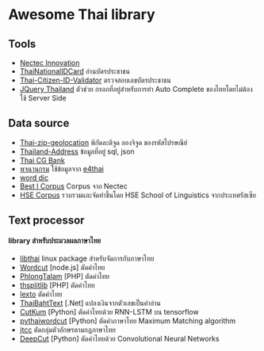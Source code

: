 # Awesome Thai library


## Tools 
- [Nectec Innovation](https://www.nectec.or.th/innovation/innovation-software/)
- [ThaiNationalIDCard](https://github.com/chakphanu/ThaiNationalIDCard) อ่านบัตรประชาชน
- [Thai-Citizen-ID-Validator](https://github.com/codeforthailand/Thai-Citizen-ID-Validator) ตรวจสอบเลขบัตรประชาชน
- [JQuery Thailand](https://github.com/earthchie/jquery.Thailand.js) ตัวช่วย กรอกที่อยู่สำหรับการทำ Auto Complete ของไทยโดยไม่ต้องใช้ Server Side

## Data source
- [Thai-zip-geolocation](https://github.com/rathpanyowat/Thai-zip-code-latitude-and-longitude) พิกัดละติจูด ลองจิจูด ของรหัสไปรษณีย์
- [Thailand-Address](https://github.com/Cerberus/Thailand-Address) ข้อมูลที่อยู่ sql, json
- [Thai CG Bank](https://github.com/crishoj/thcg)
- [พจนานุกรม](https://raw.githubusercontent.com/korakot/thainlp/master/royin_dict_2542.tsv) ใช้ข้อมูลจาก [e4thai](http://www.e4thai.com/e4e/images/program/royal_thai_dictionary_2542.zip)
- [word dic](https://gist.github.com/anonymous/36568e5aaa73790e718757ff5f481afe) 
- [Best I Corpus](https://www.nectec.or.th/corpus/index.php?league=pm) Corpus จาก Nectec
- [HSE Corpus](http://web-corpora.net/ThaiCorpus/) รวบรวมและจัดทำขึ้นโดย HSE School of Linguistics จากประเทศรัสเซีย


## Text processor
#### library สำหรับประมวลผลภาษาไทย 
- [libthai](https://linux.thai.net/projects/libthai) linux package สำหรับจัดการกับภาษาไทย
- [Wordcut](https://github.com/veer66/wordcut) [node.js] ตัดคำไทย
- [PhlongTaIam](https://github.com/veer66/PhlongTaIam) [PHP] ตัดคำไทย
- [thsplitlib](https://github.com/moohooooo/thsplitlib) [PHP] ตัดคำไทย
- [lexto](https://github.com/telember/lexto) ตัดคำไทย
- [ThaiBahtText](https://github.com/greatfriends/ThaiBahtText) [.Net] แปลงเงินจากตัวเลขเป็นคำอ่าน
- [CutKum](https://github.com/pucktada/cutkum) [Python] ตัดคำไทยด้วย RNN-LSTM บน tensorflow
- [pythaiwordcut](https://github.com/narongdejsrn/) [Python] ตัดคำภาษาไทย Maximum Matching algorithm
- [jtcc](https://github.com/wittawatj/jtcc) ตัดกลุ่มตัวอักษรตามกฎภาษาไทย
- [DeepCut](https://github.com/rkcosmos/deepcut) [Python] ตัดคำไทยด้วย Convolutional Neural Networks